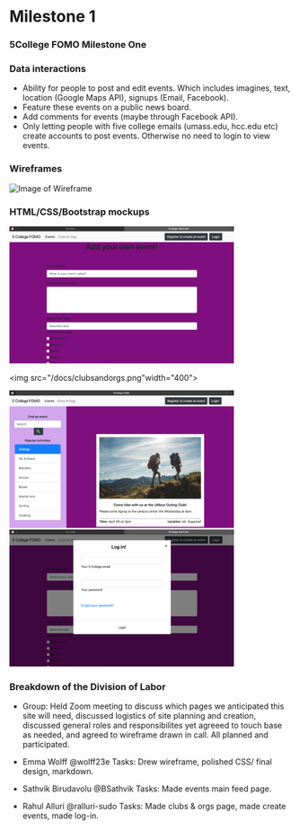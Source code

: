 # Milestone 1


### 5College FOMO Milestone One

### Data interactions
- Ability for people to post and edit events. Which includes imagines, text, location (Google Maps API), signups (Email, Facebook).
- Feature these events on a public news board.
- Add comments for events (maybe through Facebook API).
- Only letting people with five college emails (umass.edu, hcc.edu etc) create accounts to post events. Otherwise no need to login to view events.

### Wireframes

![Image of  Wireframe](https://user-images.githubusercontent.com/53016009/78851687-6f020b80-79e8-11ea-854d-a96938f17588.jpg)


### HTML/CSS/Bootstrap mockups

<img src="/docs/addevent.png" width="400">

<img src="/docs/clubsandorgs.png"width="400">

<img src="/docs/eventfeed.png" width="400">

<img src="/docs/login.png" width="400">

### Breakdown of the Division of Labor
- Group: Held Zoom meeting to discuss which pages we anticipated this site will need, discussed logistics of site planning and creation, discussed general roles and responsibilites yet agreeed to touch base as needed, and agreed to wireframe drawn in call. All planned and participated.  

- Emma Wolff @wolff23e  Tasks: Drew wireframe, polished CSS/ final design, markdown. 

- Sathvik Birudavolu @BSathvik Tasks: Made events main feed page.

- Rahul Alluri @ralluri-sudo  Tasks:  Made clubs & orgs page, made create events, made log-in. 
